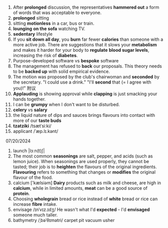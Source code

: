 
1. After **prolonged** discussion, the representatives **hammered out** a form of words that was acceptable to everyone.
2. **prolonged** sitting
3. sitting **motionless** in a car, bus or train. 
4. **lounging** **on the sofa** watching TV. 
5. **sedentary** lifestyle
6.  If you **sit down all day**, you **burn** far fewer **calories** than someone with a more active job. There are suggestions that it slows your **metabolism** and makes it harder for your body to **regulate** **blood sugar levels**, increasing the risk of **diabetes**.
7. Purpose-developed software vs **bespoke** software
8. The management has refused to **back** our proposals. This theory needs to be **backed up** with solid empirical evidence. 
9. The motion was proposed by the club's chairwoman and **seconded** by the secretary.
"I could use a drink." "I'll **second** that (= I agree with you)!" 附议
10. **Applauding** is showing approval while **clapping** is just smacking your hands together.
11. I can be **grumpy** when I don't want to be disturbed.
12. **celery** vs **salary**
13. the liquid nature of dips and sauces brings flavours into contact with more of our **taste buds**
14. **tzatziki** /tsætˈsiːki/
15. applicant  /ˈæp.lɪ.kənt/


07/20/2024
1. launch |lɔːn(t)ʃ|
2. The most common **seasonings** are salt, pepper, and acids (such as lemon juice). When seasonings are used properly, they cannot be tasted; their job is to **heighten** the flavours of the original ingredients. **Flavouring** refers to something that changes or **modifies** the original flavour of the food.
3. calcium  ['kælsiəm] **Dairy** products such as milk and cheese, are high in **calcium**, while in limited amounts, **meat** can be a good source of **protein**.
4. Choosing **wholegrain** bread or rice instead of **white** bread or rice can increase **fibre** intake.
5. envisage /ɪnˈvɪz.ɪdʒ/ He wasn't what I'd **expected** - I'd **envisaged** someone much taller.
6. bathymetry /ˌbəˈθɪmətri/
carpet pit
vacuum 
usher
